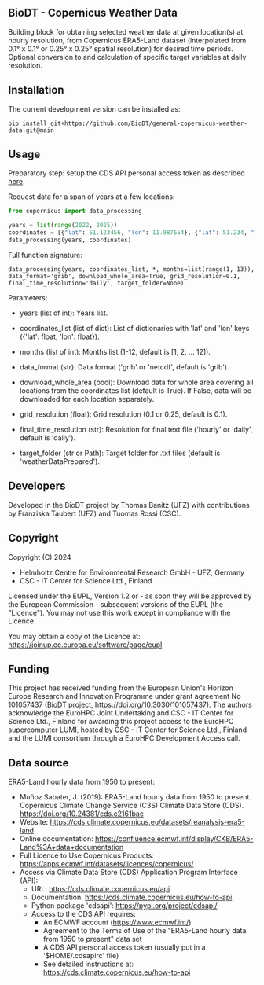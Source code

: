## BioDT - Copernicus Weather Data 
Building block for obtaining selected weather data at given location(s) at hourly resolution, 
   from Copernicus ERA5-Land dataset (interpolated from 0.1° x 0.1° or 0.25° x 0.25° spatial resolution)
   for desired time periods. 
   Optional conversion to and calculation of specific target variables at daily resolution. 

## Installation

The current development version can be installed as:

    pip install git+https://github.com/BioDT/general-copernicus-weather-data.git@main

## Usage
Preparatory step: setup the CDS API personal access token as described [here](https://cds.climate.copernicus.eu/how-to-api).

Request data for a span of years at a few locations:

```python
from copernicus import data_processing

years = list(range(2022, 2025))
coordinates = [{"lat": 51.123456, "lon": 11.987654}, {"lat": 51.234, "lon": 11.876}, {"lat": 51.33, "lon": 11.66}]
data_processing(years, coordinates)
```

Full function signature: 

`data_processing(years, coordinates_list, *,
    months=list(range(1, 13)),
    data_format='grib',
    download_whole_area=True,
    grid_resolution=0.1,
    final_time_resolution='daily',
    target_folder=None)`

Parameters:
- years (list of int): Years list.
- coordinates_list (list of dict): List of dictionaries with 'lat' and 'lon' keys ({'lat': float, 'lon': float}).

- months (list of int): Months list (1-12, default is [1, 2, ... 12]).
- data_format (str): Data format ('grib' or 'netcdf', default is 'grib').
- download_whole_area (bool): Download data for whole area covering all locations from the coordinates list (default is True). 
  If False, data will be downloaded for each location separately.
- grid_resolution (float): Grid resolution (0.1 or 0.25, default is 0.1).
- final_time_resolution (str): Resolution for final text file ('hourly' or 'daily', default is 'daily').
- target_folder (str or Path): Target folder for .txt files (default is 'weatherDataPrepared').

## Developers
Developed in the BioDT project by Thomas Banitz (UFZ) with contributions by Franziska Taubert (UFZ) 
and Tuomas Rossi (CSC).

## Copyright
Copyright (C) 2024
- Helmholtz Centre for Environmental Research GmbH - UFZ, Germany
- CSC - IT Center for Science Ltd., Finland

Licensed under the EUPL, Version 1.2 or - as soon they will be approved
by the European Commission - subsequent versions of the EUPL (the "Licence").
You may not use this work except in compliance with the Licence.

You may obtain a copy of the Licence at:
https://joinup.ec.europa.eu/software/page/eupl

## Funding
This project has received funding from the European Union's Horizon Europe Research and Innovation
Programme under grant agreement No 101057437 (BioDT project, https://doi.org/10.3030/101057437).
The authors acknowledge the EuroHPC Joint Undertaking and CSC - IT Center for Science Ltd., Finland
for awarding this project access to the EuroHPC supercomputer LUMI, hosted by CSC - IT Center for
Science Ltd., Finland and the LUMI consortium through a EuroHPC Development Access call.

## Data source
ERA5-Land hourly data from 1950 to present:
- Muñoz Sabater, J. (2019):
ERA5-Land hourly data from 1950 to present. 
Copernicus Climate Change Service (C3S) Climate Data Store (CDS). https://doi.org/10.24381/cds.e2161bac
- Website: https://cds.climate.copernicus.eu/datasets/reanalysis-era5-land
- Online documentation: https://confluence.ecmwf.int/display/CKB/ERA5-Land%3A+data+documentation
- Full Licence to Use Copernicus Products: https://apps.ecmwf.int/datasets/licences/copernicus/
- Access via Climate Data Store (CDS) Application Program Interface (API):
   - URL: https://cds.climate.copernicus.eu/api
   - Documentation: https://cds.climate.copernicus.eu/how-to-api
   - Python package 'cdsapi': https://pypi.org/project/cdsapi/
   - Access to the CDS API requires:
      - An ECMWF account (https://www.ecmwf.int/)
      - Agreement to the Terms of Use of the "ERA5-Land hourly data from 1950 to present" data set
      - A CDS API personal access token (usually put in a '$HOME/.cdsapirc' file)
      - See detailed instructions at: https://cds.climate.copernicus.eu/how-to-api
